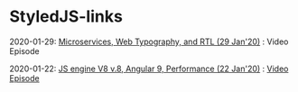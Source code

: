 # StyledJS-links

2020-01-29: [Microservices, Web Typography, and RTL (29 Jan'20)](https://github.com/e1r0nd/StyledJS-links/blob/master/2020-01-29.md) : Video Episode

2020-01-22: [JS engine V8 v.8,  Angular 9, Performance (22 Jan'20)](https://github.com/e1r0nd/StyledJS-links/blob/master/2020-01-22.md) : [Video Episode](https://www.youtube.com/watch?v=u-roKJRTG38)
